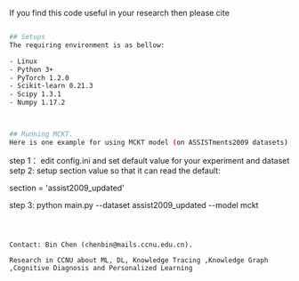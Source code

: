 



If you find this code useful in your research then please cite  
```bash

## Setups
The requiring environment is as bellow:  

- Linux 
- Python 3+
- PyTorch 1.2.0 
- Scikit-learn 0.21.3
- Scipy 1.3.1
- Numpy 1.17.2



## Running MCKT.
Here is one example for using MCKT model (on ASSISTments2009 datasets):
```
step 1： edit config.ini and set default value for your experiment and dataset
setp 2:  setup section value so that it can read the default:

section = 'assist2009_updated'

step 3: python main.py --dataset assist2009_updated --model mckt 
```



Contact: Bin Chen (chenbin@mails.ccnu.edu.cn).

Research in CCNU about ML, DL, Knowledge Tracing ,Knowledge Graph ,Cognitive Diagnosis and Personalized Learning


